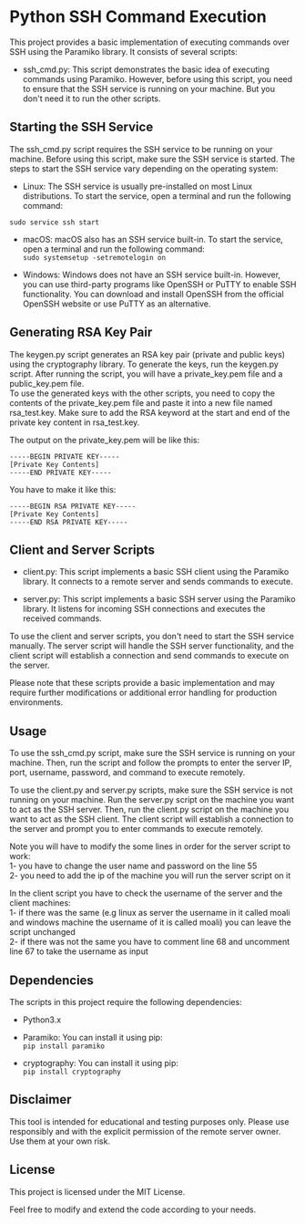 # Python SSH Command Execution

This project provides a basic implementation of executing commands over SSH using the Paramiko library. It consists of several scripts:

- ssh_cmd.py: This script demonstrates the basic idea of executing commands using Paramiko. However, before using this script, you need to ensure that the SSH service is running on your machine. But you don't need it to run the other scripts.

## Starting the SSH Service
The ssh_cmd.py script requires the SSH service to be running on your machine. Before using this script, make sure the SSH service is started. The steps to start the SSH service vary depending on the operating system:

- Linux: The SSH service is usually pre-installed on most Linux distributions. To start the service, open a terminal and run the following command:<br>
```
sudo service ssh start
```


- macOS: macOS also has an SSH service built-in. To start the service, open a terminal and run the following command:<br>
```sudo systemsetup -setremotelogin on```

- Windows: Windows does not have an SSH service built-in. However, you can use third-party programs like OpenSSH or PuTTY to enable SSH functionality. You can download and install OpenSSH from the official OpenSSH website or use PuTTY as an alternative.


## Generating RSA Key Pair
The keygen.py script generates an RSA key pair (private and public keys) using the cryptography library. To generate the keys, run the keygen.py script. After running the script, you will have a private_key.pem file and a public_key.pem file.<br>
To use the generated keys with the other scripts, you need to copy the contents of the private_key.pem file and paste it into a new file named rsa_test.key. Make sure to add the RSA keyword at the start and end of the private key content in rsa_test.key.<br>

The output on the private_key.pem will be like this:<br>

```
-----BEGIN PRIVATE KEY-----
[Private Key Contents]
-----END PRIVATE KEY-----
```

You have to make it like this:<br>

```
-----BEGIN RSA PRIVATE KEY-----
[Private Key Contents]
-----END RSA PRIVATE KEY-----
````

## Client and Server Scripts
- client.py: This script implements a basic SSH client using the Paramiko library. It connects to a remote server and sends commands to execute.

- server.py: This script implements a basic SSH server using the Paramiko library. It listens for incoming SSH connections and executes the received commands.

To use the client and server scripts, you don't need to start the SSH service manually. The server script will handle the SSH server functionality, and the client script will establish a connection and send commands to execute on the server.

Please note that these scripts provide a basic implementation and may require further modifications or additional error handling for production environments.


## Usage
To use the ssh_cmd.py script, make sure the SSH service is running on your machine. Then, run the script and follow the prompts to enter the server IP, port, username, password, and command to execute remotely.

To use the client.py and server.py scripts, make sure the SSH service is not running on your machine. Run the server.py script on the machine you want to act as the SSH server. Then, run the client.py script on the machine you want to act as the SSH client. The client script will establish a connection to the server and prompt you to enter commands to execute remotely.

Note you will have to modify the some lines in order for the server script to work:<br>
1- you have to change the user name and password on the line 55 <br>
2- you need to add the ip of the machine you will run the server script on it <br>

In the client script you have to check the username of the server and the client machines:<br>
1- if there was the same (e.g linux as server the username in it called moali and windows machine the username of it is called moali) you can leave the script unchanged<br>
2- if there was not the same you have to comment line 68 and uncomment line 67 to take the username as input<br>

## Dependencies
The scripts in this project require the following dependencies:

- Python3.x

- Paramiko: You can install it using pip:<br>
```pip install paramiko```

- cryptography: You can install it using pip:<br>
```pip install cryptography```

## Disclaimer
This tool is intended for educational and testing purposes only. Please use responsibly and with the explicit permission of the remote server owner. Use them at your own risk.

## License
This project is licensed under the MIT License.

Feel free to modify and extend the code according to your needs.
